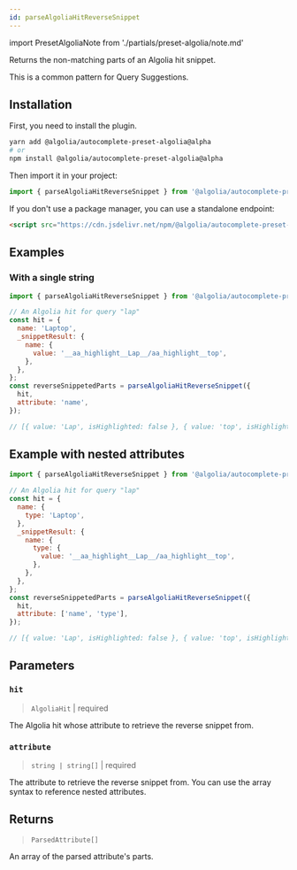 ```yaml
---
id: parseAlgoliaHitReverseSnippet
---
```


import PresetAlgoliaNote from './partials/preset-algolia/note.md'

Returns the non-matching parts of an Algolia hit snippet.

This is a common pattern for Query Suggestions.

<PresetAlgoliaNote />

## Installation

First, you need to install the plugin.

```bash
yarn add @algolia/autocomplete-preset-algolia@alpha
# or
npm install @algolia/autocomplete-preset-algolia@alpha
```

Then import it in your project:

```js
import { parseAlgoliaHitReverseSnippet } from '@algolia/autocomplete-preset-algolia';
```

If you don't use a package manager, you can use a standalone endpoint:

```html
<script src="https://cdn.jsdelivr.net/npm/@algolia/autocomplete-preset-algolia@alpha"></script>
```

## Examples

### With a single string

```js
import { parseAlgoliaHitReverseSnippet } from '@algolia/autocomplete-preset-algolia';

// An Algolia hit for query "lap"
const hit = {
  name: 'Laptop',
  _snippetResult: {
    name: {
      value: '__aa_highlight__Lap__/aa_highlight__top',
    },
  },
};
const reverseSnippetedParts = parseAlgoliaHitReverseSnippet({
  hit,
  attribute: 'name',
});

// [{ value: 'Lap', isHighlighted: false }, { value: 'top', isHighlighted: true }]
```

## Example with nested attributes

```js
import { parseAlgoliaHitReverseSnippet } from '@algolia/autocomplete-preset-algolia';

// An Algolia hit for query "lap"
const hit = {
  name: {
    type: 'Laptop',
  },
  _snippetResult: {
    name: {
      type: {
        value: '__aa_highlight__Lap__/aa_highlight__top',
      },
    },
  },
};
const reverseSnippetedParts = parseAlgoliaHitReverseSnippet({
  hit,
  attribute: ['name', 'type'],
});

// [{ value: 'Lap', isHighlighted: false }, { value: 'top', isHighlighted: true }]
```

## Parameters

### `hit`

> `AlgoliaHit` | required

The Algolia hit whose attribute to retrieve the reverse snippet from.

### `attribute`

> `string | string[]` | required

The attribute to retrieve the reverse snippet from. You can use the array syntax to reference nested attributes.

## Returns

> `ParsedAttribute[]`

An array of the parsed attribute's parts.
